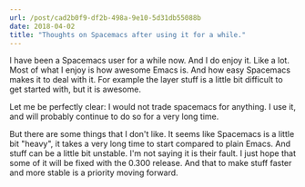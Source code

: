```yaml
---
url: /post/cad2b0f9-df2b-498a-9e10-5d31db55088b
date: 2018-04-02
title: "Thoughts on Spacemacs after using it for a while."
---
```




I have been a Spacemacs user for a while now. And I do enjoy it. Like a lot. Most of what I enjoy is how awesome Emacs is. And how easy Spacemacs makes it to deal with it. For example the layer stuff is a little bit difficult to get started with, but it is awesome. 



Let me be perfectly clear: I would not trade spacemacs for anything. I use it, and will probably continue to do so for a very long time. 



But there are some things that I don't like. It seems like Spacemacs is a little bit "heavy", it takes a very long time to start compared to plain Emacs. And stuff can be a little bit unstable. I'm not saying it is their fault. I just hope that some of it will be fixed with the 0.300 release. And that to make stuff faster and more stable is a priority moving forward. 
